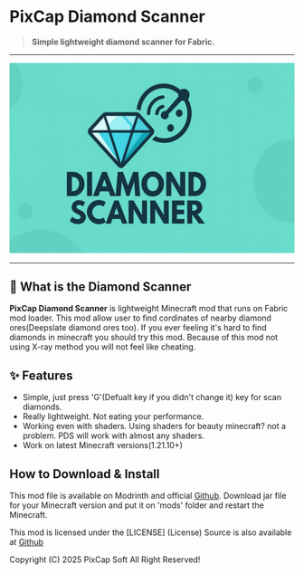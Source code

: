 # PixCap Diamond Scanner

> **Simple lightweight diamond scanner for Fabric.**

---

![PDS Banner](https://raw.githubusercontent.com/pixcapsoft/Diamond-Scanner/main/banner.jpg)

---

## 🎉 What is the Diamond Scanner

**PixCap Diamond Scanner** is lightweight Minecraft mod that runs on Fabric mod loader. This mod allow user to find cordinates of nearby diamond ores(Deepslate diamond ores too). If you ever feeling it's hard to find diamonds in minecraft you should try this mod. Because of this mod not using X-ray method you will not feel like cheating.

## ✨ Features

- Simple, just press 'G'(Defualt key if you didn't change it) key for scan diamonds.
- Really lightweight. Not eating your performance.
- Working even with shaders. Using shaders for beauty minecraft? not a problem. PDS will work with almost any shaders.
- Work on latest Minecraft versions(1.21.10+)

## How to Download & Install

This mod file is available on Modrinth and official [Github](https://github.com/pixcapsoft/Diamond-Scanner). Download jar file for your Minecraft version and put it on 'mods' folder and restart the Minecraft.


This mod is licensed under the [LICENSE] (License)
Source is also available at [Github](https://github.com/pixcapsoft/Diamond-Scanner)

Copyright (C) 2025 PixCap Soft All Right Reserved!